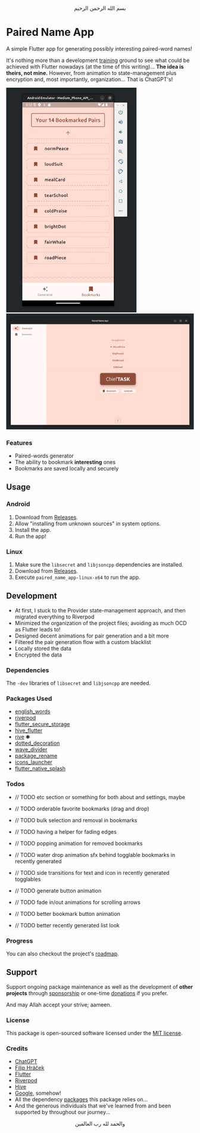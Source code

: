 <div align="center">
    بسم الله الرحمن الرحيم
</div>

<div align="left">

# Paired Name App

A simple Flutter app for generating possibly interesting paired-word names!

It's nothing more than a development [training](https://codelabs.developers.google.com/codelabs/flutter-codelab-first) ground to see what could be achieved with Flutter nowadays (at the time of this writing)... **The idea is theirs, not mine.** However, from animation to state-management plus encryption and, most importantly, organization... That is ChatGPT's!

<img src="./.github/images/screenshot-android.png" alt="Android Screenshot" width="350"/>
<img src="./.github/images/screenshot-linux.png" alt="Linux Screenshot" width="800"/>

### Features

- Paired-words generator
- The ability to bookmark **interesting** ones
- Bookmarks are saved locally and securely


## Usage

### Android

1. Download from [Releases](https://github.com/GoodM4ven/APP_FLUTTER_paired-name/releases).
2. Allow "installing from unknown sources" in system options.
3. Install the app.
4. Run the app!

### Linux

1. Make sure the `libsecret` and `libjsoncpp` dependencies are installed.
2. Download from [Releases](https://github.com/GoodM4ven/APP_FLUTTER_paired-name/releases).
3. Execute `paired_name_app-linux-x64` to run the app.


## Development

- At first, I stuck to the Provider state-management approach, and then migrated everything to Riverpod
- Minimized the organization of the project files; avoiding as much OCD as Flutter leads to!
- Designed decent animations for pair generation and a bit more
- Filtered the pair generation flow with a custom blacklist
- Locally stored the data
- Encrypted the data

### Dependencies

The `-dev` libraries of `libsecret` and `libjsoncpp` are needed.

### Packages Used

- [english_words](https://pub.dev/packages/english_words)
- [riverpod](https://pub.dev/packages/riverpod)
- [flutter_secure_storage](https://pub.dev/packages/flutter_secure_storage)
- [hive_flutter](https://pub.dev/packages/hive_flutter)
- [rive](https://pub.dev/packages/rive) ✱
- [dotted_decoration](https://pub.dev/packages/dotted_decoration)
- [wave_divider](https://pub.dev/packages/wave_divider)
- [package_rename](https://pub.dev/packages/package_rename)
- [icons_launcher](https://pub.dev/packages/icons_launcher)
- [flutter_native_splash](https://pub.dev/packages/flutter_native_splash)

### Todos

- // TODO etc section or something for both about and settings, maybe
- // TODO orderable favorite bookmarks (drag and drop)
- // TODO bulk selection and removal in bookmarks
- // TODO having a helper for fading edges

- // TODO popping animation for removed bookmarks
- // TODO water drop animation sfx behind togglable bookmarks in recently generated
- // TODO side transitions for text and icon in recently generated togglables
- // TODO generate button animation
- // TODO fade in/out animations for scrolling arrows
- // TODO better bookmark button animation
- // TODO better recently generated list look

### Progress

You can also checkout the project's [roadmap](https://github.com/users/GoodM4ven/projects/4/).


## Support

Support ongoing package maintenance as well as the development of **other projects** through [sponsorship](https://github.com/sponsors/GoodM4ven) or one-time [donations](https://github.com/sponsors/GoodM4ven?frequency=one-time&sponsor=GoodM4ven) if you prefer.

And may Allah accept your strive; aameen.

### License

This package is open-sourced software licensed under the [MIT license](LICENSE.md).

### Credits

- [ChatGPT](https://chat.openai.com)
- [Filip Hráček](https://www.youtube.com/@filiphracek/videos)
- [Flutter](https://flutter.dev)
- [Riverpod](https://pub.dev/packages/riverpod)
- [Hive](https://pub.dev/packages/hive_flutter)
- [Google](https://google.com), somehow!
- All the dependency [packages](./pubspec.yaml) this package relies on...
- And the generous individuals that we've learned from and been supported by throughout our journey...

</div>

<div align="center">
    والحمد لله رب العالمين
</div>
